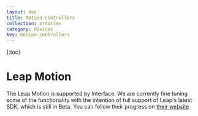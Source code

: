```yaml
---
layout: doc
title: Motion controllers
collection: articles
category: devices
key: motion-controllers
---
```


{:toc}

# Leap Motion

The Leap Motion is supported by Interface. We are currently fine tuning some of the functionality with the intention of full support of Leap's latest SDK, which is still in Beta. You can follow their progress on [their website](https://developer.leapmotion.com/)


